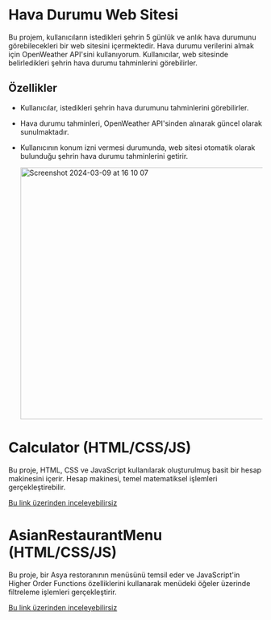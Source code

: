 # Hava Durumu Web Sitesi
Bu projem, kullanıcıların istedikleri şehrin 5 günlük ve anlık hava durumunu görebilecekleri bir web sitesini içermektedir. Hava durumu verilerini almak için OpenWeather API'sini kullanıyorum. Kullanıcılar, web sitesinde belirledikleri şehrin hava durumu tahminlerini görebilirler.

## Özellikler
- Kullanıcılar, istedikleri şehrin hava durumunu tahminlerini görebilirler.
- Hava durumu tahminleri, OpenWeather API'sinden alınarak güncel olarak sunulmaktadır. 
- Kullanıcının konum izni vermesi durumunda, web sitesi otomatik olarak bulunduğu şehrin hava durumu tahminlerini getirir.

  <img width="500" alt="Screenshot 2024-03-09 at 16 10 07" src="https://github.com/uekrem/Front-End-Projects/assets/110349452/4e1b7696-27e8-4c7f-ad02-33df4b49f930">

# Calculator (HTML/CSS/JS)
Bu proje, HTML, CSS ve JavaScript kullanılarak oluşturulmuş basit bir hesap makinesini içerir. Hesap makinesi, temel matematiksel işlemleri gerçekleştirebilir.

[Bu link üzerinden inceleyebilirsiz](https://uekrem.github.io/Front-End-Projects/Calculator/calc.html)


# AsianRestaurantMenu (HTML/CSS/JS)
Bu proje, bir Asya restoranının menüsünü temsil eder ve JavaScript'in Higher Order Functions özelliklerini kullanarak menüdeki öğeler üzerinde filtreleme işlemleri gerçekleştirir.

[Bu link üzerinden inceleyebilirsiz](https://uekrem.github.io/Front-End-Projects/asianRestaurantMenu/index.html)
